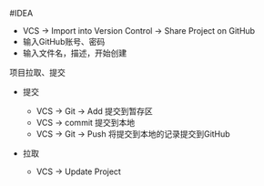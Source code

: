 #IDEA
- VCS -> Import into Version Control -> Share Project on GitHub
- 输入GitHub账号、密码
- 输入文件名，描述，开始创建

项目拉取、提交

- 提交
 
  - VCS ->  Git ->  Add  提交到暂存区
  - VCS ->  commit       提交到本地
  - VCS ->  Git -> Push  将提交到本地的记录提交到GitHub

- 拉取

  - VCS -> Update Project